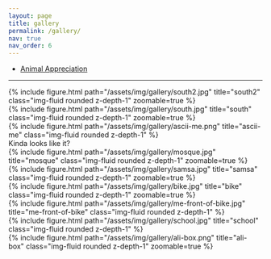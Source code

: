 ```yaml
---
layout: page
title: gallery
permalink: /gallery/
nav: true
nav_order: 6
---
```


- [Animal Appreciation](/gallery/animal-appreciation)

---

<div class="row">
    <div class="col-sm-5 mt-3 mt-md-0">
        {% include figure.html path="/assets/img/gallery/south2.jpg" title="south2" class="img-fluid rounded z-depth-1" zoomable=true %}
    </div>
    <div class="col-sm mt-3 mt-md-0">
        {% include figure.html path="/assets/img/gallery/south.jpg" title="south" class="img-fluid rounded z-depth-1" zoomable=true %}
    </div>
</div>

<div class="row justify-content-center">
    <div class="col-sm mt-3 mt-md-0">
        {% include figure.html path="/assets/img/gallery/ascii-me.png" title="ascii-me" class="img-fluid rounded z-depth-1" %}
        <div class="caption">
            Kinda looks like it?
        </div>
    </div>
    <div class="col-sm mt-3 mt-md-0">
        {% include figure.html path="/assets/img/gallery/mosque.jpg" title="mosque" class="img-fluid rounded z-depth-1" zoomable=true %}
    </div>
    <div class="col-sm mt-3 mt-md-0">
        {% include figure.html path="/assets/img/gallery/samsa.jpg" title="samsa" class="img-fluid rounded z-depth-1" zoomable=true %}
    </div>
</div>

<div class="row">
    <div class="col-sm mt-3 mt-md-0">
        {% include figure.html path="/assets/img/gallery/bike.jpg" title="bike" class="img-fluid rounded z-depth-1" zoomable=true %}
    </div>
</div>

<div class="row mt-3">
    <div class="col-sm mt-3 mt-md-0">
        {% include figure.html path="/assets/img/gallery/me-front-of-bike.jpg" title="me-front-of-bike" class="img-fluid rounded z-depth-1" %}
    </div>
    <div class="col-sm-5 mt-3 mt-md-0">
        {% include figure.html path="/assets/img/gallery/school.jpg" title="school" class="img-fluid rounded z-depth-1" %}
    </div>
</div>

<div class="row">
    <div class="col-sm-8 mt-3 mt-md-0">
        {% include figure.html path="/assets/img/gallery/ali-box.png" title="ali-box" class="img-fluid rounded z-depth-1" zoomable=true %}
    </div>
</div>
